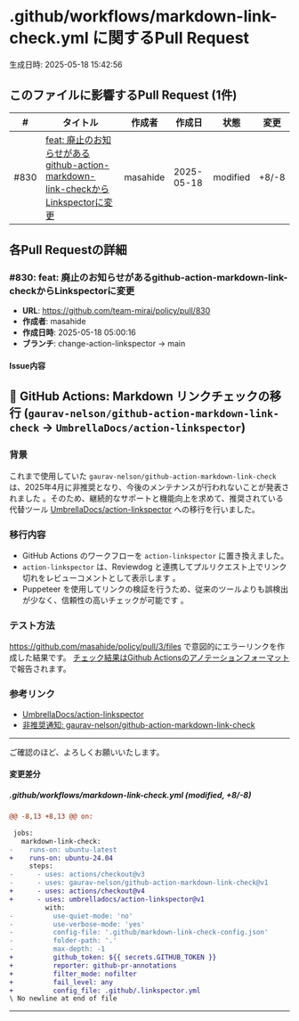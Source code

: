 # .github/workflows/markdown-link-check.yml に関するPull Request

生成日時: 2025-05-18 15:42:56

## このファイルに影響するPull Request (1件)

| # | タイトル | 作成者 | 作成日 | 状態 | 変更 |
|---|---------|--------|--------|------|------|
| #830 | [feat: 廃止のお知らせがあるgithub-action-markdown-link-checkからLinkspectorに変更](https://github.com/team-mirai/policy/pull/830) | masahide | 2025-05-18 | modified | +8/-8 |

## 各Pull Requestの詳細

### #830: feat: 廃止のお知らせがあるgithub-action-markdown-link-checkからLinkspectorに変更

- **URL**: https://github.com/team-mirai/policy/pull/830
- **作成者**: masahide
- **作成日時**: 2025-05-18 05:00:16
- **ブランチ**: change-action-linkspector → main

#### Issue内容

## 🔄 GitHub Actions: Markdown リンクチェックの移行 (`gaurav-nelson/github-action-markdown-link-check` → `UmbrellaDocs/action-linkspector`)

### 背景

これまで使用していた `gaurav-nelson/github-action-markdown-link-check` は、2025年4月に非推奨となり、今後のメンテナンスが行われないことが発表されました 。そのため、継続的なサポートと機能向上を求めて、推奨されている代替ツール [UmbrellaDocs/action-linkspector](https://github.com/UmbrellaDocs/action-linkspector) への移行を行いました。

### 移行内容

* GitHub Actions のワークフローを `action-linkspector` に置き換えました。
* `action-linkspector` は、Reviewdog と連携してプルリクエスト上でリンク切れをレビューコメントとして表示します 。
* Puppeteer を使用してリンクの検証を行うため、従来のツールよりも誤検出が少なく、信頼性の高いチェックが可能です 。

### テスト方法

https://github.com/masahide/policy/pull/3/files で意図的にエラーリンクを作成した結果です。
[チェック結果はGithub Actionsのアノテーションフォーマット](https://github.com/reviewdog/reviewdog?tab=readme-ov-file#reporter-github-annotations--reportergithub-annotations)で報告されます。


### 参考リンク

* [UmbrellaDocs/action-linkspector](https://github.com/UmbrellaDocs/action-linkspector)
* [非推奨通知: gaurav-nelson/github-action-markdown-link-check](https://github.com/gaurav-nelson/github-action-markdown-link-check)

---

ご確認のほど、よろしくお願いいたします。

#### 変更差分

##### .github/workflows/markdown-link-check.yml (modified, +8/-8)

```diff
@@ -8,13 +8,13 @@ on:
 
 jobs:
   markdown-link-check:
-    runs-on: ubuntu-latest
+    runs-on: ubuntu-24.04
     steps:
-      - uses: actions/checkout@v3
-      - uses: gaurav-nelson/github-action-markdown-link-check@v1
+      - uses: actions/checkout@v4
+      - uses: umbrelladocs/action-linkspector@v1
         with:
-          use-quiet-mode: 'no'
-          use-verbose-mode: 'yes'
-          config-file: '.github/markdown-link-check-config.json'
-          folder-path: '.'
-          max-depth: -1
+          github_token: ${{ secrets.GITHUB_TOKEN }}
+          reporter: github-pr-annotations
+          filter_mode: nofilter
+          fail_level: any
+          config_file: .github/.linkspector.yml
\ No newline at end of file
```

---

